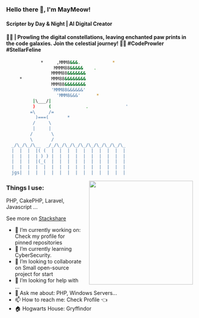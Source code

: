 ### Hello there 👋, I'm MayMeow!
#### Scripter by Day & Night | AI Digital Creator
#### 🌌🐾 | Prowling the digital constellations, leaving enchanted paw prints in the code galaxies. Join the celestial journey! 🚀🌠 #CodeProwler #StellarFeline

```bash
             *     ,MMM8&&&.            *
                  MMMM88&&&&&    .
                 MMMM88&&&&&&&
     *           MMM88&&&&&&&&
                 MMM88&&&&&&&&
                 'MMM88&&&&&&'
                   'MMM8&&&'      *
          |\___/|
          )     (             .              '
         =\     /=
           )===(       *
          /     \
          |     |
         /       \
         \       /
  _/\_/\_/\__  _/_/\_/\_/\_/\_/\_/\_/\_/\_/\_
  |  |  |  |( (  |  |  |  |  |  |  |  |  |  |
  |  |  |  | ) ) |  |  |  |  |  |  |  |  |  |
  |  |  |  |(_(  |  |  |  |  |  |  |  |  |  |
  |  |  |  |  |  |  |  |  |  |  |  |  |  |  |
  jgs|  |  |  |  |  |  |  |  |  |  |  |  |  | 
```

<img src="https://media.maymeow.com/bg-remover-1761733081514(1).png" align="right" style="float:right; width:280px; margin-left:20px;" >

### Things I use:

PHP, CakePHP, Laravel, Javascript ...

See more on [Stackshare](https://stackshare.io/maymeow/my-stack#stack)

* 🔭 I’m currently working on: Check my profile for pinned repositories
* 🌱 I’m currently learning CyberSecurity.
* 👯 I’m looking to collaborate on Small open-source project for start 
* 🤔 I’m looking for help with ...
* 💬 Ask me about: PHP, Windows Servers...
* 📫 How to reach me: Check Profile 👈
* 🏠 Hogwarts House: Gryffindor
